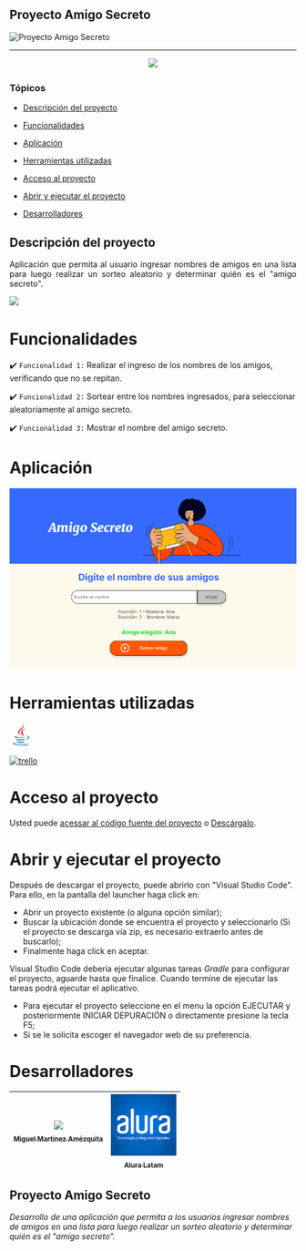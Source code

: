 ## Proyecto Amigo Secreto
![Proyecto Amigo Secreto](https://cdn-icons-png.freepik.com/256/12608/12608968.png?ga=GA1.1.1622220315.1738011490&semt=ais_hybrid)
<hr>
<p align="center">
   <img src="http://img.shields.io/static/v1?label=STATUS&message=TERMINADO&color=RED&style=for-the-badge" #vitrinedev/>
</p>

### Tópicos 

- [Descripción del proyecto](#Descripción-del-proyecto)

- [Funcionalidades](#Funcionalidades)

- [Aplicación](#Aplicación)

- [Herramientas utilizadas](#Herramientas-utilizadas)

- [Acceso al proyecto](#Acceso-al-proyecto)

- [Abrir y ejecutar el proyecto](#Abrir-y-ejecutar-el-proyecto)

- [Desarrolladores](#Desarrolladores)

## Descripción del proyecto
<p align="justify">
Aplicación que permita al usuario ingresar nombres de amigos en una lista para luego realizar un sorteo aleatorio y determinar quién es el "amigo secreto".

![](https://img.freepik.com/fotos-premium/colocaron-pegatinas-papel-diferentes-nombres-fondo-plano-madera-elegir-nombre-bebe_495423-87780.jpg?w=740)
</p>

# Funcionalidades

:heavy_check_mark: `Funcionalidad 1:` Realizar el ingreso de los nombres de los amigos, verificando que no se repitan.

:heavy_check_mark: `Funcionalidad 2:` Sortear entre los nombres ingresados, para seleccionar aleatoriamente al amigo secreto.

:heavy_check_mark: `Funcionalidad 3:` Mostrar el nombre del amigo secreto.

# Aplicación

<div align="center">

![Android Emulator](https://raw.githubusercontent.com/Tecindes/proyecto-amigo-secreto/refs/heads/main/assets/Aplicacion.png)

  </div>

# Herramientas utilizadas
<a href="https://www.java.com" target="_blank"> <img src="https://raw.githubusercontent.com/devicons/devicon/master/icons/java/java-original.svg" alt="java" width="40" height="40"/> </a> 

<a href="https://www.trello.com" target="_blank"> <img src="https://encrypted-tbn0.gstatic.com/images?q=tbn:ANd9GcSCbY1-Um96CJj5CiENgILgx12Sc6ZV-NPLdw&s" alt="trello" width="40" height="40"/> </a> 

# Acceso al proyecto
Usted puede [acessar al código fuente del proyecto](https://github.com/Tecindes/proyecto-amigo-secreto.git) o [Descárgalo](https://github.com/Tecindes/proyecto-amigo-secreto/archive/refs/heads/main.zip).

# Abrir y ejecutar el proyecto

Después de descargar el proyecto, puede abrirlo con "Visual Studio Code". Para ello, en la pantalla del launcher haga click en:

- Abrir un proyecto existente (o alguna opción similar);
- Buscar la ubicación donde se encuentra el proyecto y seleccionarlo (Si el proyecto se descarga vía zip, es necesario extraerlo antes de buscarlo);
- Finalmente haga click en aceptar.

Visual Studio Code debería ejecutar algunas tareas *Gradle* para configurar el proyecto, aguarde hasta que finalice. Cuando termine de ejecutar las tareas podrá ejecutar el aplicativo.

- Para ejecutar el proyecto seleccione en el menu la opción EJECUTAR y posteriormente INICIAR DEPURACIÓN o directamente presione la tecla F5;
- Si se le solicita escoger el navegador web de su preferencia.

# Desarrolladores

| [<img src="https://avatars.githubusercontent.com/u/87500675?s=400&u=3fff02d252f8ba421132223d77181d1f0549cc25&v=4" width=115><br><sub>Miguel Martínez Amézquita</sub>](https://github.com/Tecindes) |  [<img src="https://github.com/Tecindes/proyecto-amigo-secreto/blob/main/assets/Alura.jpg" width=115><br><sub>Alura Latam</sub>](https://github.com/crovim)  |
| :---: | :---: 

## Proyecto Amigo Secreto
_Desarrollo de una aplicación que permita a los usuarios ingresar nombres de amigos en una lista para luego realizar un sorteo aleatorio y determinar quién es el "amigo secreto"._


